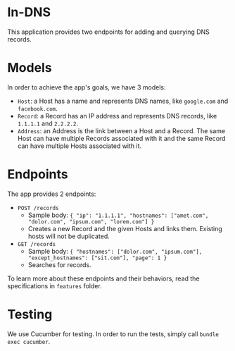 # In-DNS

This application provides two endpoints for adding and querying DNS records.

# Models

In order to achieve the app's goals, we have 3 models:

* `Host`: a Host has a name and represents DNS names, like `google.com` and `facebook.com`.
* `Record`: a Record has an IP address and represents DNS records, like `1.1.1.1` and `2.2.2.2`.
* `Address`: an Address is the link between a Host and a Record. The same Host can have multiple Records associated
  with it and the same Record can have multiple Hosts associated with it.

# Endpoints

The app provides 2 endpoints:

* `POST /records`
  * Sample body: `{ "ip": "1.1.1.1", "hostnames": ["amet.com", "dolor.com", "ipsum.com", "lorem.com"] }`
  * Creates a new Record and the given Hosts and links them. Existing hosts will not be duplicated.
* `GET /records`
  * Sample body: `{ "hostnames": ["dolor.com", "ipsum.com"], "except_hostnames": ["sit.com"], "page": 1 }`
  * Searches for records.

To learn more about these endpoints and their behaviors, read the specifications in `features` folder.

# Testing

We use Cucumber for testing. In order to run the tests, simply call `bundle exec cucumber`.
